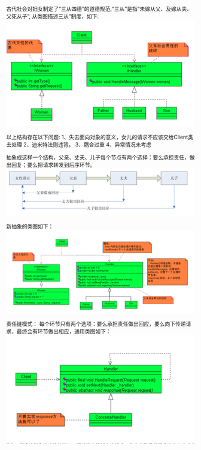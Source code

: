 古代社会对妇女制定了“三从四德”的道德规范,“三从”是指“未嫁从父、及嫁从夫、父死从子”,
从类图描述三从”制度，如下:
![img.png](img.png)

以上结构存在以下问题:
1、失去面向对象的意义，女儿的请求不应该交给Client类去处理
2、迪米特法则违背。
3、耦合过重
4、异常情况未考虑

抽象成这样一个结构，父亲、丈夫、儿子每个节点有两个选择：要么承担责任，做出回复；要么把请求转发到后序环节。
![img_1.png](img_1.png)

新抽象的类图如下：
![img_2.png](img_2.png)


责任链模式：
每个环节只有两个选项：要么承担责任做出回应，要么向下传递请求，最终会有环节做出相应，通用类图如下：
![img_3.png](img_3.png)
